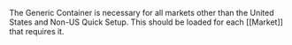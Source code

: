 The Generic Container is necessary for all markets other than the United States and Non-US Quick Setup. This should be loaded for each [[Market]] that requires it.